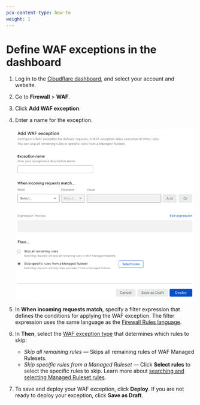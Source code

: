 ```yaml
---
pcx-content-type: how-to
weight: 1
---
```


# Define WAF exceptions in the dashboard

1. Log in to the [Cloudflare dashboard](https://dash.cloudflare.com), and select your account and website.

1. Go to **Firewall** > **WAF**.

1. Click **Add WAF exception**.

1. Enter a name for the exception.

   ![Create WAF exception page](../../images/waf-exception-create.png)

1. In **When incoming requests match**, specify a filter expression that defines the conditions for applying the WAF exception. The filter expression uses the same language as the [Firewall Rules language](https://developers.cloudflare.com/firewall/cf-firewall-language).

1. In **Then**, select the [WAF exception type](/managed-rulesets/waf-exceptions#types-of-waf-exceptions) that determines which rules to skip:

   - _Skip all remaining rules_ — Skips all remaining rules of WAF Managed Rulesets.
   - _Skip specific rules from a Managed Ruleset_ — Click **Select rules** to select the specific rules to skip. Learn more about [searching and selecting Managed Ruleset rules](/managed-rulesets/deploy-zone-dashboard#configure-rules-in-bulk-in-a-managed-ruleset).

1. To save and deploy your WAF exception, click **Deploy**. If you are not ready to deploy your exception, click **Save as Draft**.
